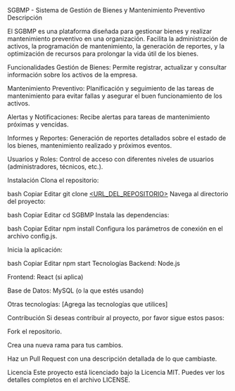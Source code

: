 SGBMP - Sistema de Gestión de Bienes y Mantenimiento Preventivo
Descripción

El SGBMP es una plataforma diseñada para gestionar bienes y realizar mantenimiento preventivo en una organización. Facilita la administración de activos, la programación de mantenimiento, la generación de reportes, y la optimización de recursos para prolongar la vida útil de los bienes.

Funcionalidades
Gestión de Bienes: Permite registrar, actualizar y consultar información sobre los activos de la empresa.

Mantenimiento Preventivo: Planificación y seguimiento de las tareas de mantenimiento para evitar fallas y asegurar el buen funcionamiento de los activos.

Alertas y Notificaciones: Recibe alertas para tareas de mantenimiento próximas y vencidas.

Informes y Reportes: Generación de reportes detallados sobre el estado de los bienes, mantenimiento realizado y próximos eventos.

Usuarios y Roles: Control de acceso con diferentes niveles de usuarios (administradores, técnicos, etc.).

Instalación
Clona el repositorio:

bash
Copiar
Editar
git clone [<URL_DEL_REPOSITORIO>](https://github.com/wenssen/SGBMP)
Navega al directorio del proyecto:

bash
Copiar
Editar
cd SGBMP
Instala las dependencias:

bash
Copiar
Editar
npm install
Configura los parámetros de conexión en el archivo config.js.

Inicia la aplicación:

bash
Copiar
Editar
npm start
Tecnologías
Backend: Node.js

Frontend: React (si aplica)

Base de Datos: MySQL (o la que estés usando)

Otras tecnologías: [Agrega las tecnologías que utilices]

Contribución
Si deseas contribuir al proyecto, por favor sigue estos pasos:

Fork el repositorio.

Crea una nueva rama para tus cambios.

Haz un Pull Request con una descripción detallada de lo que cambiaste.

Licencia
Este proyecto está licenciado bajo la Licencia MIT. Puedes ver los detalles completos en el archivo LICENSE.
